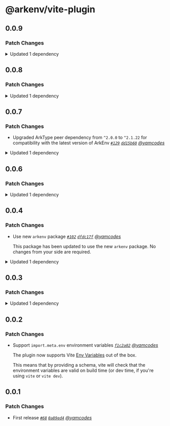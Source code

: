 # @arkenv/vite-plugin

## 0.0.9

### Patch Changes

<details><summary>Updated 1 dependency</summary>

<small>

[`721c014`](https://github.com/yamcodes/arkenv/commit/721c014679983d18a235cece0259fe6940269b07)

</small>

- `arkenv@0.6.0`

</details>

## 0.0.8

### Patch Changes

<details><summary>Updated 1 dependency</summary>

<small>

[`2b06c4c`](https://github.com/yamcodes/arkenv/commit/2b06c4c09f3be7192dbd0e23a1bc78506a4d7293)

</small>

- `arkenv@0.5.0`

</details>

## 0.0.7

### Patch Changes

- Upgraded ArkType peer dependency from `^2.0.0` to `^2.1.22` for compatibility with the latest version of ArkEnv _[`#129`](https://github.com/yamcodes/arkenv/pull/129) [`dd15b60`](https://github.com/yamcodes/arkenv/commit/dd15b608281b04eaac1bf93d3911a234e7e7565d) [@yamcodes](https://github.com/yamcodes)_

<details><summary>Updated 1 dependency</summary>

<small>

[`dd15b60`](https://github.com/yamcodes/arkenv/commit/dd15b608281b04eaac1bf93d3911a234e7e7565d)

</small>

- `arkenv@0.4.0`

</details>

## 0.0.6

### Patch Changes

<details><summary>Updated 1 dependency</summary>

<small>

[`d46b233`](https://github.com/yamcodes/arkenv/commit/d46b23355546fd0531123cfaaffab95f74a472da)

</small>

- `arkenv@0.3.0`

</details>

## 0.0.4

### Patch Changes

- Use new `arkenv` package _[`#102`](https://github.com/yamcodes/arkenv/pull/102) [`dfdc17f`](https://github.com/yamcodes/arkenv/commit/dfdc17f3510a9c07586201ecaf310cba3b22d67f) [@yamcodes](https://github.com/yamcodes)_

  This package has been updated to use the new `arkenv` package. No changes from your side are required.

<details><summary>Updated 1 dependency</summary>

<small>

[`dfdc17f`](https://github.com/yamcodes/arkenv/commit/dfdc17f3510a9c07586201ecaf310cba3b22d67f)

</small>

- `arkenv@0.2.0`

</details>

## 0.0.3

### Patch Changes

<details><summary>Updated 1 dependency</summary>

<small>

[`f7c6501`](https://github.com/yamcodes/arkenv/commit/f7c6501272064d13a6f048d68ba826d58eb2eee7)

</small>

- `arkenv@0.1.5`

</details>

## 0.0.2

### Patch Changes

- Support `import.meta.env` environment variables _[`f1c2a02`](https://github.com/yamcodes/arkenv/commit/f1c2a02d2c754261f5cc14f99604d267e6df86db) [@yamcodes](https://github.com/yamcodes)_

  The plugin now supports Vite [Env Variables](https://vite.dev/guide/env-and-mode) out of the box.

  This means that by providing a schema, vite will check that the environment variables are valid on build time (or dev time, if you're using `vite` or `vite dev`).

## 0.0.1

### Patch Changes

- First release _[`#68`](https://github.com/yamcodes/arkenv/pull/68) [`0a89ed4`](https://github.com/yamcodes/arkenv/commit/0a89ed4af85677fc80690a84afd0077f11bf1508) [@yamcodes](https://github.com/yamcodes)_
